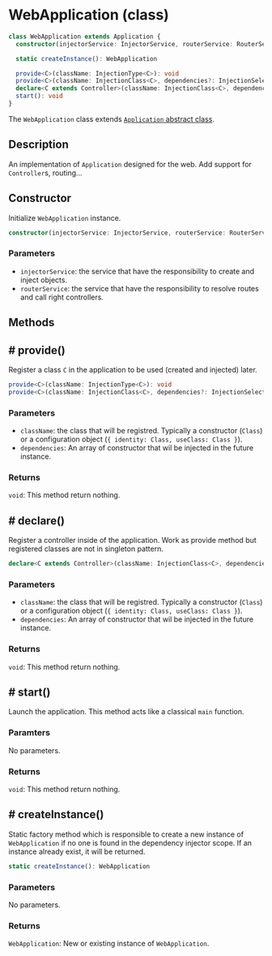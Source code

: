 # WebApplication (class)

```ts
class WebApplication extends Application {
  constructor(injectorService: InjectorService, routerService: RouterService)

  static createInstance(): WebApplication

  provide<C>(className: InjectionType<C>): void
  provide<C>(className: InjectionClass<C>, dependencies?: InjectionSelector<any>[]): void
  declare<C extends Controller>(className: InjectionClass<C>, dependencies: InjectionSelector<any>[] = [])
  start(): void
}
```

The `WebApplication` class extends [`Application` abstract class](./application.md).

## Description

An implementation of `Application` designed for the web. Add support for `Controller`s, routing...

## Constructor

Initialize `WebApplication` instance.

```ts
constructor(injectorService: InjectorService, routerService: RouterService)
```

### Parameters

- `injectorService`: the service that have the responsibility to create and inject objects.
- `routerService`: the service that have the responsibility to resolve routes and call right controllers.

## Methods
## # provide()

Register a class `C` in the application to be used (created and injected) later.

```ts
provide<C>(className: InjectionType<C>): void
provide<C>(className: InjectionClass<C>, dependencies?: InjectionSelector<any>[]): void
```

### Parameters

- `className`: the class that will be registred. Typically a constructor (`Class`) or a configuration object (`{ identity: Class, useClass: Class }`).
- `dependencies`: An array of constructor that wil be injected in the future instance.

### Returns

`void`: This method return nothing.

## # declare()

Register a controller inside of the application. Work as provide method but registered classes are not in singleton pattern.

```ts
declare<C extends Controller>(className: InjectionClass<C>, dependencies: InjectionSelector<any>[] = [])
```

### Parameters

- `className`: the class that will be registred. Typically a constructor (`Class`) or a configuration object (`{ identity: Class, useClass: Class }`).
- `dependencies`: An array of constructor that wil be injected in the future instance.

### Returns

`void`: This method return nothing.

## # start()

Launch the application. This method acts like a classical `main` function.

### Paramters

No parameters.

### Returns

`void`: This method return nothing.

## # createInstance()

Static factory method which is responsible to create a new instance of `WebApplication` if no one is found in the dependency injector scope. If an instance already exist, it will be returned.

```ts
static createInstance(): WebApplication
```

### Parameters

No parameters.

### Returns

`WebApplication`: New or existing instance of `WebApplication`.
